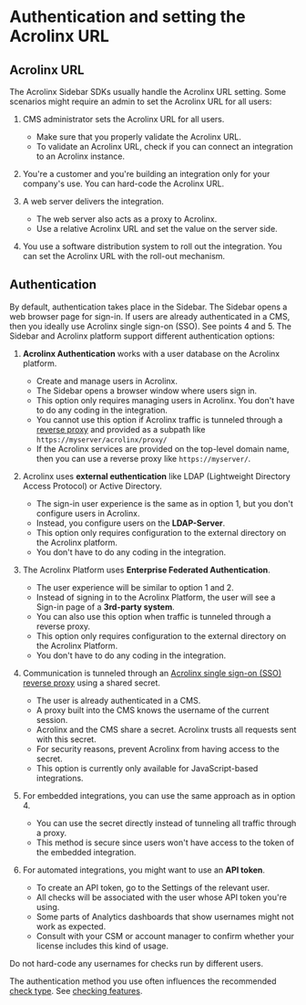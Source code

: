 # Authentication and setting the Acrolinx URL

## Acrolinx URL

The Acrolinx Sidebar SDKs usually handle the Acrolinx URL setting.
Some scenarios might require an admin to set the Acrolinx URL for all users:

1. CMS administrator sets the Acrolinx URL for all users.

   - Make sure that you properly validate the Acrolinx URL.
   - To validate an Acrolinx URL, check if you can connect an integration to an Acrolinx instance.

2. You're a customer and you're building an integration only for your company's use.
   You can hard-code the Acrolinx URL.

3. A web server delivers the integration.
   - The web server also acts as a proxy to Acrolinx.
   - Use a relative Acrolinx URL and set the value on the server side.

4. You use a software distribution system to roll out the integration.
   You can set the Acrolinx URL with the roll-out mechanism.

## Authentication

By default, authentication takes place in the Sidebar. The Sidebar opens a web browser page for sign-in.
If users are already authenticated in a CMS, then you ideally use Acrolinx single sign-on (SSO). See points 4 and 5.
The Sidebar and Acrolinx platform support different authentication options:

1. **Acrolinx Authentication** works with a user database on the Acrolinx platform.
   - Create and manage users in Acrolinx.
   - The Sidebar opens a browser window where users sign in.
   - This option only requires managing users in Acrolinx. You don't have to do any coding in the integration.
   - You cannot use this option if Acrolinx traffic is tunneled through a
   [reverse proxy](https://en.wikipedia.org/wiki/Reverse_proxy) and provided as a subpath like
   `https://myserver/acrolinx/proxy/`
   - If the Acrolinx services are provided on the top-level domain name, then you can use a reverse proxy like `https://myserver/`.

2. Acrolinx uses **external euthentication** like LDAP (Lightweight Directory Access Protocol) or Active Directory.
   - The sign-in user experience is the same as in option 1, but you don't configure users in Acrolinx.
   - Instead, you configure users on the **LDAP-Server**.
   - This option only requires configuration to the external directory on the Acrolinx platform.
   - You don't have to do any coding in the integration.

3. The Acrolinx Platform uses **Enterprise Federated Authentication**.
   - The user experience will be similar to option 1 and 2.
   - Instead of signing in to the Acrolinx Platform, the user will see a Sign-in page of a **3rd-party system**.
   - You can also use this option when traffic is tunneled through a reverse proxy.
   - This option only requires configuration to the external directory on the Acrolinx Platform.
   - You don't have to do any coding in the integration.

4. Communication is tunneled through an [Acrolinx single sign-on (SSO) reverse proxy](https://github.com/acrolinx/acrolinx-proxy-sample)
   using a shared secret.
   - The user is already authenticated in a CMS.
   - A proxy built into the CMS knows the username of the current session.
   - Acrolinx and the CMS share a secret. Acrolinx trusts all requests sent with this secret.
   - For security reasons, prevent Acrolinx from having access to the secret.
   - This option is currently only available for JavaScript-based integrations.

5. For embedded integrations, you can use the same approach as in option 4.
   - You can use the secret directly instead of tunneling all traffic through a proxy.
   - This method is secure since users won't have access to the token of the embedded integration.

6. For automated integrations, you might want to use an **API token**.
   - To create an API token, go to the Settings of the relevant user.
   - All checks will be associated with the user whose API token you're using.
   - Some parts of Analytics dashboards that show usernames might not work as expected.
   - Consult with your CSM or account manager to confirm whether your license includes this kind of usage.

Do not hard-code any usernames for checks run by different users.

The authentication method you use often influences the recommended [check type](check-types.md). See [checking features](checking-features.md).
